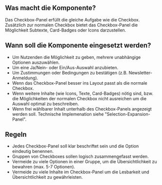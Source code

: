 
## Was macht die Komponente?
Das Checkbox-Panel erfüllt die gleiche Aufgabe wie die Checkbox. Zusätzlich zur normalen Checkbox bietet das Checkbox-Panel die Möglichkeit Subtexte, Card-Badges oder Icons darzustellen.

## Wann soll die Komponente eingesetzt werden?
* Um Nutzenden die Möglichkeit zu geben, mehrere unabhängige Optionen auszuwählen.
* Um eine Ja/Nein- oder Ein/Aus-Auswahl anzubieten.
* Um Zustimmungen oder Bedingungen zu bestätigen (z.B. Newsletter-Anmeldung).
* Wenn das Checkbox-Panel besser ins Layout passt als die normale Checkbox. 
* Wenn weitere Inhalte (wie Icons, Texte, Card-Badges) nötig sind, bzw. die Möglichkeiten der normalen Checkbox nicht ausreichen um die Auswahl optimal zu beschreiben.
* Wenn frei wählbarer Inhalt unterhalb des Checkbox-Panels angezeigt werden soll. Technische Implemenation siehe "Selection-Expansion-Panel".


## Regeln
* Jedes Checkbox-Panel soll klar beschriftet sein und die Option eindeutig benennen.
* Gruppen von Checkboxes sollen logisch zusammengefasst werden.
* Vermeide zu viele Optionen in einer Gruppe, um die Übersichtlichkeit zu bewahren (max. 5-7 Optionen).
* Vermeide zu viele Inhalte im Checkbox-Panel um die Lesbarkeit und Übersichtlichkeit zu gewährleisten.
